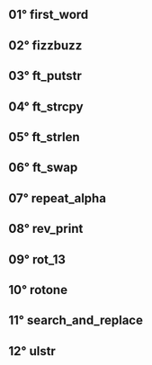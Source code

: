 ## 01° first_word
## 02° fizzbuzz
## 03° ft_putstr
## 04° ft_strcpy
## 05° ft_strlen
## 06° ft_swap
## 07° repeat_alpha
## 08° rev_print
## 09° rot_13
## 10° rotone
## 11° search_and_replace
## 12° ulstr
